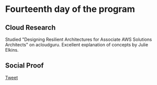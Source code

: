  <!--This is a template you can use for quick progress days. It removes a lot of the steps we encourage you to share in the longer template 000-DAY-ARTICLE-LONG-TEMPLATE.MD-->

# Fourteenth day of the program

## Cloud Research

Studied "Designing Resilient Architectures for Associate AWS Solutions Architects" on acloudguru. Excellent explanation of concepts by Julie Elkins.

## Social Proof

[Tweet](https://twitter.com/syed2048/status/1323494084292583424)